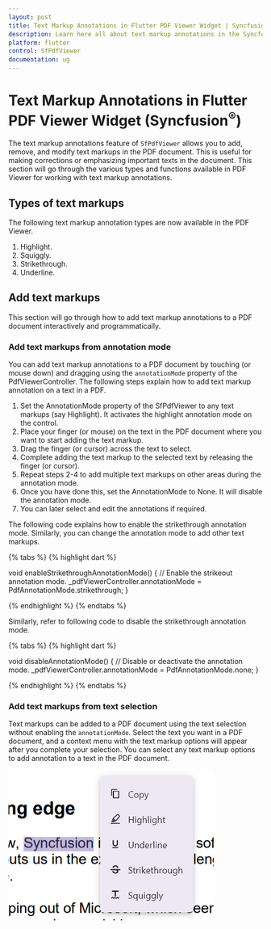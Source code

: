 ```yaml
---
layout: post
title: Text Markup Annotations in Flutter PDF Viewer Widget | Syncfusion
description: Learn here all about text markup annotations in the Syncfusion<sup>&reg;</sup> Flutter PDF Viewer (SfPdfViewer) widget and more.
platform: flutter
control: SfPdfViewer
documentation: ug
---
```


# Text Markup Annotations in Flutter PDF Viewer Widget (Syncfusion<sup>&reg;</sup>)

The text markup annotations feature of `SfPdfViewer` allows you to add, remove, and modify text markups in the PDF document. This is useful for making corrections or emphasizing important texts in the document. This section will go through the various types and functions available in PDF Viewer for working with text markup annotations.

## Types of text markups

The following text markup annotation types are now available in the PDF Viewer.
1.	Highlight.
2.	Squiggly.
3.	Strikethrough.
4.	Underline.

## Add text markups

This section will go through how to add text markup annotations to a PDF document interactively and programmatically.

### Add text markups from annotation mode

You can add text markup annotations to a PDF document by touching (or mouse down) and dragging using the `annotationMode` property of the PdfViewerController. The following steps explain how to add text markup annotation on a text in a PDF.

1.	Set the AnnotationMode property of the SfPdfViewer to any text markups (say Highlight). It activates the highlight annotation mode on the control.
2.	Place your finger (or mouse) on the text in the PDF document where you want to start adding the text markup.
3.	Drag the finger (or cursor) across the text to select.
4.	Complete adding the text markup to the selected text by releasing the finger (or cursor).
5.	Repeat steps 2-4 to add multiple text markups on other areas during the annotation mode.
6.	Once you have done this, set the AnnotationMode to None. It will disable the annotation mode.
7.	You can later select and edit the annotations if required.

The following code explains how to enable the strikethrough annotation mode. Similarly, you can change the annotation mode to add other text markups.

{% tabs %}
{% highlight dart %}

void enableStrikethroughAnnotationMode() {
  // Enable the strikeout annotation mode.
  _pdfViewerController.annotationMode = PdfAnnotationMode.strikethrough;
}

{% endhighlight %}
{% endtabs %}

Similarly, refer to following code to disable the strikethrough annotation mode.

{% tabs %}
{% highlight dart %}

void disableAnnotationMode() {
  // Disable or deactivate the annotation mode.
  _pdfViewerController.annotationMode = PdfAnnotationMode.none;
}

{% endhighlight %}
{% endtabs %}

### Add text markups from text selection

Text markups can be added to a PDF document using the text selection without enabling the `annotationMode`. Select the text you want in a PDF document, and a context menu with the text markup options will appear after you complete your selection. You can select any text markup options to add annotation to a text in the PDF document.

![Text selection context menu in Flutter PDF Viewer.](images/annotations/flutter-pdf-viewer-text-selection-context-menu.png)

